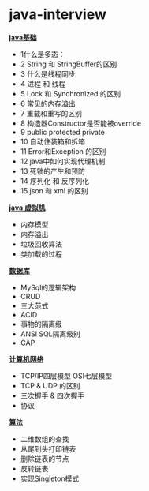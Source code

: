 # java-interview
**[java基础](src/doc/b.md)**


  - 1什么是多态：
 - 2 String 和 StringBuffer的区别
 - 3 什么是线程同步
 - 4 进程 和 线程     
  -  5 Lock 和 Synchronized 的区别
  - 6 常见的内存溢出
  - 7 重载和重写的区别                      
  - 8 构造器Constructor是否能被override      
  - 9 public protected private     
   -  10 自动住装箱和拆箱    
   - 11 Error和Exception 的区别
   - 12 java中如何实现代理机制  
  -  13 死锁的产生和预防
  -  14 序列化 和 反序列化
  -  15 json 和 xml 的区别  
 
 **[java 虚拟机](src/doc/c.md)**
 
  

  -  内存模型
  -  内存溢出
  -  垃圾回收算法 
  -  类加载的过程
   
 **[数据库](src/doc/d.md)**
  - MySql的逻辑架构
  - CRUD
  - 三大范式
  - ACID
  - 事物的隔离级
  - ANSI SQL隔离级别                                                   
  - CAP
   
  
 
 **[计算机网络](src/doc/e.md)**
  - TCP/IP四层模型 OSI七层模型
  - TCP & UDP 的区别
  - 三次握手 & 四次握手
  - 协议
  
 
 **[算法](src/doc/f.md)**
 - 二维数组的查找
 - 从尾到头打印链表
 - 删除链表的节点
 - 反转链表
 - 实现Singleton模式
 
 